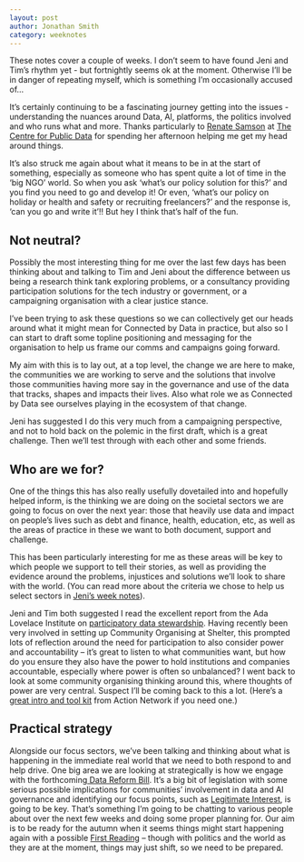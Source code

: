 ```yaml
---
layout: post
author: Jonathan Smith
category: weeknotes
---
```

These notes cover a couple of weeks. I don’t seem to have found Jeni and Tim’s rhythm yet  - but fortnightly seems ok at the moment. Otherwise I’ll be in danger of repeating myself, which is something I’m occasionally accused of…

It’s certainly continuing to be a fascinating journey getting into the issues - understanding the nuances around Data, AI, platforms, the politics involved and who runs what and more. Thanks particularly to [Renate Samson](https://twitter.com/renatesamson) at [The Centre for Public Data](https://www.centreforpublicdata.org/) for spending her afternoon helping me get my head around things.

It’s also struck me again about what it means to be in at the start of something, especially as someone who has spent quite a lot of time in the ‘big NGO’ world.   So when you ask ‘what’s our policy solution for this?’ and you find you need to go and develop it! Or even, ‘what’s our policy on holiday or health and safety or recruiting freelancers?’ and the response is, ‘can you go and write it’!! But hey I think that’s half of the fun.


## Not neutral?

Possibly the most interesting thing for me over the last few days has been thinking about and talking to Tim and Jeni about the difference between us being a research think tank exploring problems, or a consultancy providing participation solutions for the tech industry or government, or a campaigning organisation with a clear justice stance.  

I’ve been trying to ask these questions so we can collectively get our heads around what it might mean for Connected by Data in practice, but also so I can start to draft some topline positioning and messaging for the organisation to help us frame our comms and campaigns going forward.

My aim with this is to lay out, at a top level, the change we are here to make, the communities we are working to serve and the solutions that involve those  communities having more say in the governance and use of the data that tracks, shapes and impacts their lives. Also what role we as Connected by Data see ourselves playing in the ecosystem of that change.

Jeni has suggested I do this very much from a campaigning perspective, and not to hold back on the polemic in the first draft, which is a great challenge. Then we’ll test through with each other and some friends.


## Who are we for?

One of the things this has also really usefully dovetailed into and hopefully helped inform, is the thinking we are doing on the societal sectors we are going to focus on over the next year: those that heavily use data and impact on people’s lives such as debt and finance, health, education, etc, as well as the areas of practice in these we want to both document, support and challenge.

This has been particularly interesting for me as these areas will be key to which people we support to tell their stories, as well as providing the evidence around the problems, injustices and solutions we’ll look to share with the world. (You can read more about the criteria we chose to help us select sectors in [Jeni’s week notes](https://connectedbydata.org/weeknotes/2022/06/10/jeni-weeknotes)).

Jeni and Tim both suggested I read the excellent report from the Ada Lovelace Institute on [participatory data stewardship](https://www.adalovelaceinstitute.org/report/participatory-data-stewardship/). Having recently been very involved in setting up Community Organising at Shelter, this prompted lots of reflection around the need for participation to also consider power and accountability – it’s great to listen to what communities want, but how do you ensure they also have the power to hold institutions and companies accountable, especially where power is often so unbalanced? I went back to look at some community organising thinking around this, where thoughts of power are very central. Suspect I’ll be coming back to this a lot. (Here’s a [great intro and tool kit](https://actionnetwork.org/user_files/user_files/000/041/455/original/organizing_people_power_changeadaptedfromMarshallGanz.pdf) from Action Network if you need one.)


## Practical strategy

Alongside our focus sectors, we’ve been talking and thinking about what is happening in the immediate real world that we need to both respond to and help drive. One big area we are looking at strategically is how we engage with the forthcoming[ Data Reform Bill](https://www.computerweekly.com/news/252518054/Data-Reform-Bill-announced-in-Queens-Speech). It’s a big bit of legislation with some serious possible implications for communities’ involvement in data and AI governance and identifying our focus points, such as [Legitimate Interest](https://docs.google.com/document/d/1fg7_bVkJ3xQ1biaATdmJNwPpa2e1TrTvRqHi4dIGWoc/edit), is going to be key. That’s something I’m going to be chatting to various people about over the next few weeks and doing some proper planning for. Our aim is to be ready for the autumn when it seems things might start happening again with a possible [First Reading](https://www.gov.uk/guidance/legislative-process-taking-a-bill-through-parliament#towards-introduction) – though with politics and the world as they are at the moment, things may just shift, so we need to be prepared.
